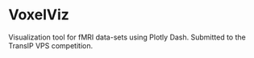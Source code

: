 # VoxelViz
Visualization tool for fMRI data-sets using Plotly Dash. Submitted to the TransIP VPS competition.

